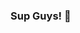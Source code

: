 ### Sup Guys! 👋

<!--
**dav1-fer/dav1-fer** is a ✨ _special_ ✨ repository because its `README.md` (this file) appears on your GitHub profile.

Here are some ideas to get you started:

- 🔭 I’m currently working on web-development
- 🌱 I’m currently learning html. css. javascript
- 👯 I’m looking to collaborate on small projects
- 💬 Ask me about anything I can help with
- 📫 How to reach me: davidmiguelmatiasfernandes@gmail.com
- 😄 Pronouns: Giga/Chad
- ⚡ Fun fact: I love to build websites with code